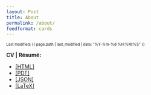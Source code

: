 ```yaml
---
layout: Post
title: About
permalink: /about/
feedformat: cards
---
```

  
<sup><sub>Last modified: {{ page.path | last_modified | date: "%Y-%m-%d %H:%M:%S" }}</sub></sup> 

**CV \| Résumé:** 
 * [[HTML]](/resume) 
 * [[PDF]](/resume.pdf) 
 * [[JSON]](/resume.json) 
 * [[LaTeX]](/resume.tex)


